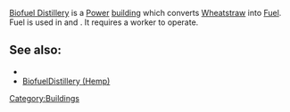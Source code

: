 [Biofuel Distillery](Biofuel_Distillery.md "wikilink") is a
[Power](Power.md "wikilink") [building](Buildings_List.md "wikilink") which
converts [Wheatstraw](Wheatstraw.md "wikilink") into
[Fuel](Fuel.md "wikilink"). Fuel is used in [](Generator_II.md) and [](Small_Generator.md). It requires a worker to
operate.

## See also:

- [](Biofuel_Distillery_(Greenfruit).md)
- [BiofuelDistillery (Hemp)](Biofuel_Distillery_(Hemp).md "wikilink")

[Category:Buildings](Category:Buildings "wikilink")